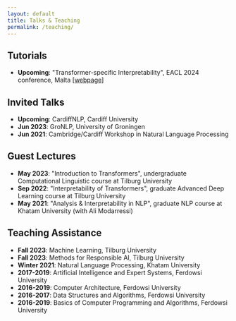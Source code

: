 ```yaml
---
layout: default
title: Talks & Teaching
permalink: /teaching/
---
```



## Tutorials
* __Upcoming__: "Transformer-specific Interpretability", EACL 2024 conference, Malta [[webpage](https://projects.illc.uva.nl/indeep/tutorial/)]


## Invited Talks
* __Upcoming__: CardiffNLP, Cardiff University
* __Jun 2023__: GroNLP, University of Groningen
* __Jun 2021__: Cambridge/Cardiff Workshop in Natural Language Processing


## Guest Lectures
* __May 2023__: "Introduction to Transformers", undergraduate Computational Linguistic course at Tilburg University
* __Sep 2022__: "Interpretability of Transformers", graduate Advanced Deep Learning course at Tilburg University
* __May 2021__: "Analysis & Interpretability in NLP", graduate NLP course at Khatam University (with Ali Modarressi)


## Teaching Assistance
* __Fall 2023__: Machine Learning, Tilburg University
* __Fall 2023__: Methods for Responsible AI, Tilburg University
* __Winter 2021__: Natural Language Processing, Khatam University
* __2017-2019__: Artificial Intelligence and Expert Systems, Ferdowsi University
* __2016-2019__: Computer Architecture, Ferdowsi University
* __2016-2017__: Data Structures and Algorithms, Ferdowsi University
* __2016-2019__: Basics of Computer Programming and Algorithms, Ferdowsi University